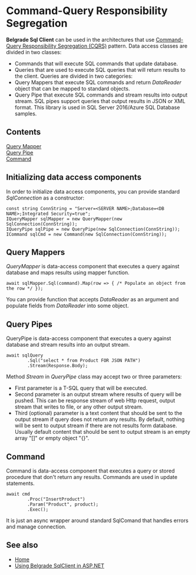 # Command-Query Responsibility Segregation

**Belgrade Sql Client** can be used in the architectures that use <a href="https://docs.microsoft.com/azure/architecture/patterns/cqrs">Command-Query Responsibility Segregation (CQRS)</a> pattern. Data access classes are divided in two classes:
- Commands that will execute SQL commands that update database.
- Queries that are used to execute SQL queries that will return results to the client. Queries are divided in two categories:
 - Query Mappers that execute SQL commands and return *DataReader* object that can be mapped to standard objects.
 - Query Pipe that execute SQL commands and stream results into output stream. SQL pipes support queries that output results in JSON or XML format.
This library is used in SQL Server 2016/Azure SQL Database samples.

## Contents

[Query Mapper](#query-mapper)<br/>
[Query Pipe](#query-pipe)<br/>
[Command](#command)<br/>

<a name="init"></a>
## Initializing data access components

In order to initialize data access components, you can provide standard *SqlConnection* as a constructor:

```
const string ConnString = "Server=<SERVER NAME>;Database=<DB NAME>;Integrated Security=true";
IQueryMapper sqlMapper = new QueryMapper(new SqlConnection(ConnString));
IQueryPipe sqlPipe = new QueryPipe(new SqlConnection(ConnString));
ICommand sqlCmd = new Command(new SqlConnection(ConnString));
```
<a name="query-mapper"></a>

## Query Mappers

*QueryMapper* is data-access component that executes a query against database and maps results using mapper function. 

```
await sqlMapper.Sql(command).Map(row => { /* Populate an object from the row */ });
```
You can provide function that accepts *DataReader* as an argument and populate fields from *DataReader* into some object.
<a name="query-pipe"></a>
## Query Pipes

QueryPipe is data-access component that executes a query against database and stream results into an output stream. 
```
await sqlQuery
        .Sql("select * from Product FOR JSON PATH")
        .Stream(Response.Body);
```
Method *Stream* in *QueryPipe* class may accept two or three parameters:
- First parameter is a T-SQL query that will be executed.
- Second parameter is an output stream where results of query will be pushed. This can be response stream of web Http request, output stream that writes to file, or any other output stream.
- Third (optional) parameter is a text content that should be sent to the output stream if query does not return any results. By default, nothing will be sent to output stream if there are not results form database. Usually default content that should be sent to output stream is an empty array "[]" or empty object "{}".

<a name="command"></a>

## Command

Command is data-access component that executes a query or stored procedure that don't return any results. Commands are used in update statements. 
```
await cmd
        .Proc("InsertProduct")
        .Param("Product", product);
        .Exec();
```
It is just an async wrapper around standard SqlComand that handles errors and manage connection.

## See also

 - [Home](index.md)
 - [Using Belgrade SqlClient in ASP.NET](aspnet.md)